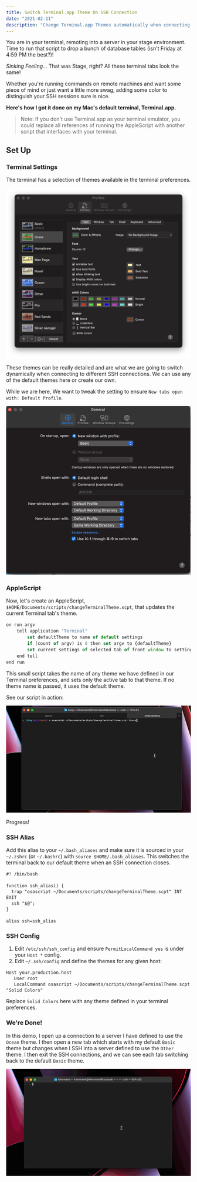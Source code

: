 ```yaml
---
title: Switch Terminal.app Theme On SSH Connection
date: "2021-02-11"
description: "Change Terminal.app Themes automatically when connecting to different SSH hosts."
---
```


You are in your terminal, remoting into a server in your stage
environment. Time to run that script to drop a bunch of database tables
(isn't Friday at 4:59 PM the best?)!

*Sinking Feeling...* That was Stage, right? All these terminal tabs look
the same!

Whether you're running commands on remote machines and want some piece
of mind or just want a little more swag, adding some color to distinguish 
your SSH sessions sure is nice.

**Here's how I got it done on my Mac's default terminal, Terminal.app.**

> Note: If you don't use Terminal.app as your terminal emulator,
> you could replace all references of running the AppleScript with 
> another script that interfaces with your terminal.

## Set Up

### Terminal Settings

The terminal has a selection of themes available in the terminal
preferences.

![Terminal Preferences](./terminal-preferences.png)

These themes can be really detailed and are what we are going to switch
dynamically when connecting to different SSH connections. We can use any
of the default themes here or create our own.

While we are here, We want to tweak the setting to ensure
`New tabs open with: Default Profile`.

![Terminal Preferences](./settings.png)

### AppleScript 

Now, let's create an AppleScript, 
`$HOME/Documents/scripts/changeTerminalTheme.scpt`, 
that updates the current Terminal tab's theme. 

```javascript
on run argv
    tell application "Terminal"
        set defaultTheme to name of default settings
        if (count of argv) is 0 then set argv to {defaultTheme}
        set current settings of selected tab of front window to settings set (item 1 of argv)
    end tell
end run
```

This small script takes the name of any theme we have defined in our 
Terminal preferences, and sets only the active tab to that theme. If
no theme name is passed, it uses the default theme.

See our script in action:

![AppleScript Demo](./apple-script-demo.gif)

Progress!

### SSH Alias

Add this alias to your `~/.bash_aliases` and make sure it is sourced
in your `~/.zshrc` (or `~/.bashrc`) with `source $HOME/.bash_aliases`.
This switches the terminal back to our default theme when an SSH 
connection closes.

```shell
#! /bin/bash

function ssh_alias() {
  trap "osascript ~/Documents/scripts/changeTerminalTheme.scpt" INT EXIT
  ssh "$@";
}

alias ssh=ssh_alias
```

### SSH Config

1. Edit `/etc/ssh/ssh_config` and ensure `PermitLocalCommand yes` is under your `Host *` config.
2. Edit `~/.ssh/config` and define the themes for any given host:
```shell
Host your.production.host
   User root
   LocalCommand osascript ~/Documents/scripts/changeTerminalTheme.scpt "Solid Colors"
```
Replace `Solid Colors` here with any theme defined in your terminal 
preferences.

### We're Done!

In this demo, I open up a connection to a server I have defined to use
the `Ocean` theme. I then open a new tab which starts with my default
`Basic` theme but changes when I SSH into a server defined to use the
`Other` theme. I then exit the SSH connections, and we can see each tab
switching back to the default `Basic` theme.

![AppleScript Demo](./final-demo.gif)